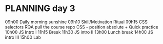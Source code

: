 # PLANNING day 3

09h00 Daily morning sunshine
09h10 Skill/Motivation Ritual
09h15 
CSS selectors 
RQA 
pull the course repo
CSS - position absolute + Quick practice
10h00 JS Intro I
11h15 Break
11h30 JS intro II
13h00 Lunch break
14h00 JS intro III
15h00 Lab
